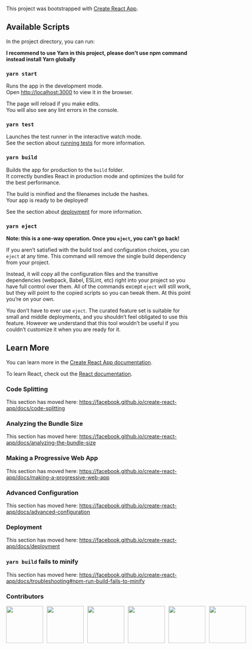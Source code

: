 This project was bootstrapped with [Create React App](https://github.com/facebook/create-react-app).

## Available Scripts

In the project directory, you can run:

**I recommend to use Yarn in this project, please don't use npm command instead install Yarn globally**

### `yarn start`

Runs the app in the development mode.<br />
Open [http://localhost:3000](http://localhost:3000) to view it in the browser.

The page will reload if you make edits.<br />
You will also see any lint errors in the console.

### `yarn test`

Launches the test runner in the interactive watch mode.<br />
See the section about [running tests](https://facebook.github.io/create-react-app/docs/running-tests) for more information.

### `yarn build`

Builds the app for production to the `build` folder.<br />
It correctly bundles React in production mode and optimizes the build for the best performance.

The build is minified and the filenames include the hashes.<br />
Your app is ready to be deployed!

See the section about [deployment](https://facebook.github.io/create-react-app/docs/deployment) for more information.

### `yarn eject`

**Note: this is a one-way operation. Once you `eject`, you can’t go back!**

If you aren’t satisfied with the build tool and configuration choices, you can `eject` at any time. This command will remove the single build dependency from your project.

Instead, it will copy all the configuration files and the transitive dependencies (webpack, Babel, ESLint, etc) right into your project so you have full control over them. All of the commands except `eject` will still work, but they will point to the copied scripts so you can tweak them. At this point you’re on your own.

You don’t have to ever use `eject`. The curated feature set is suitable for small and middle deployments, and you shouldn’t feel obligated to use this feature. However we understand that this tool wouldn’t be useful if you couldn’t customize it when you are ready for it.

## Learn More

You can learn more in the [Create React App documentation](https://facebook.github.io/create-react-app/docs/getting-started).

To learn React, check out the [React documentation](https://reactjs.org/).

### Code Splitting

This section has moved here: https://facebook.github.io/create-react-app/docs/code-splitting

### Analyzing the Bundle Size

This section has moved here: https://facebook.github.io/create-react-app/docs/analyzing-the-bundle-size

### Making a Progressive Web App

This section has moved here: https://facebook.github.io/create-react-app/docs/making-a-progressive-web-app

### Advanced Configuration

This section has moved here: https://facebook.github.io/create-react-app/docs/advanced-configuration

### Deployment

This section has moved here: https://facebook.github.io/create-react-app/docs/deployment

### `yarn build` fails to minify

This section has moved here: https://facebook.github.io/create-react-app/docs/troubleshooting#npm-run-build-fails-to-minify

### Contributors

<div style="display: flex;">
  <a style="margin-right: 10px;" href="https://github.com/kybing-admin">
    <img width="100" height="100" src="https://avatars.githubusercontent.com/kybing-admin?s=150&v=1" />
  </a>
  <a style="margin-right: 10px;" href="https://github.com/amarendhar-kybing">
    <img width="100" height="100" src="https://avatars.githubusercontent.com/amarendhar-kybing?s=150&v=1" />
  </a>
  <a style="margin-right: 10px;" href="https://github.com/anusha-kybing">
    <img width="100" height="100" src="https://avatars.githubusercontent.com/anusha-kybing?s=150&v=1" />
  </a>
  <a style="margin-right: 10px;" href="https://github.com/kalyan-kybing">
    <img width="100" height="100" src="https://avatars.githubusercontent.com/kalyan-kybing?s=150&v=1" />
  </a>
  <a style="margin-right: 10px;" href="https://github.com/saritha-kybing">
    <img width="100" height="100" src="https://avatars.githubusercontent.com/saritha-kybing?s=150&v=1" />
  </a>
  <a style="margin-right: 10px;" href="https://github.com/uday-kybing">
    <img width="100" height="100" src="https://avatars.githubusercontent.com/uday-kybing?s=150&v=1" />
  </a>
</div>
